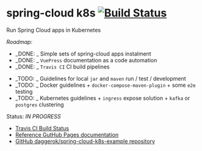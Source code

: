 # spring-cloud k8s [![Build Status](https://travis-ci.org/daggerok/spring-cloud-k8s-example.svg?branch=master)](https://travis-ci.org/daggerok/spring-cloud-k8s-example)
Run Spring Cloud apps in Kubernetes

_Roadmap:_

* _DONE: _ Simple sets of spring-cloud apps instalment
* _DONE: _ `VuePress` documentation as a code automation
* _DONE: _ `Travis CI` CI build pipelines
<!--
* _TODO: _ OAuth2 + JWT implementation
-->
* _TODO: _ Guidelines for local `jar` and `maven` run / test / development
* _TODO: _ Docker guidelines + `docker-compose-maven-plugin` + some `e2e` testing
* _TODO: _ Kubernetes guidelines + `ingress` expose solution + `kafka` or `postgres` clustering

Status: _IN PROGRESS_

* [Travis CI Build Status](https://travis-ci.org/daggerok/spring-cloud-k8s-example)
* [Reference GutHub Pages documentation](https://daggerok.github.io/spring-cloud-k8s-example/)
* [GitHub daggerok/spring-cloud-k8s-example repository](https://github.com/daggerok/spring-cloud-k8s-example/)
